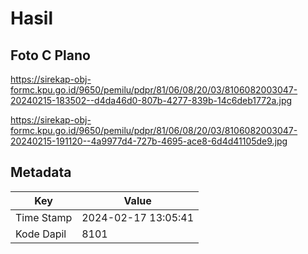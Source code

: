 # Hasil

## Foto C Plano

https://sirekap-obj-formc.kpu.go.id/9650/pemilu/pdpr/81/06/08/20/03/8106082003047-20240215-183502--d4da46d0-807b-4277-839b-14c6deb1772a.jpg

https://sirekap-obj-formc.kpu.go.id/9650/pemilu/pdpr/81/06/08/20/03/8106082003047-20240215-191120--4a9977d4-727b-4695-ace8-6d4d41105de9.jpg


## Metadata

| Key        | Value               |
| ---------- | ------------------- |
| Time Stamp | 2024-02-17 13:05:41 |
| Kode Dapil | 8101                |



